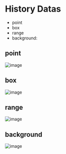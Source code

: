 # History Datas
- point
- box
- range
- background:

## point

![image](https://github.com/junxnone/timeline-t/assets/2216970/c6cc4a50-59e0-485c-99dc-79ffd3474660)

## box
![image](https://github.com/junxnone/timeline-t/assets/2216970/7da7b3af-4b07-4aaf-a3c1-81575ff19d9b)


## range

![image](https://github.com/junxnone/timeline-t/assets/2216970/f81c7c58-8eb4-40d6-9876-5668057b2b2e)


## background

![image](https://github.com/junxnone/timeline-t/assets/2216970/b9b5f0c0-9791-4edb-a7e4-0ecffaf783ae)
